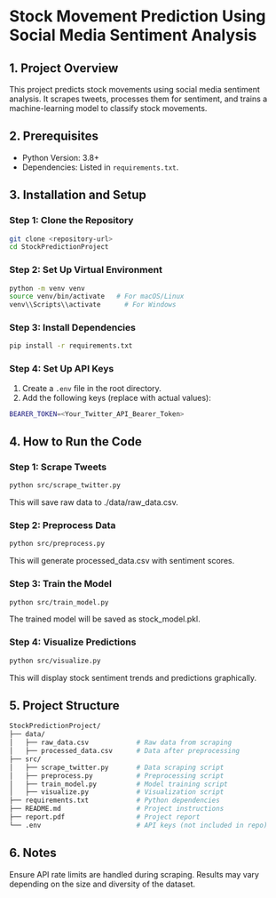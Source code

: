 # Stock Movement Prediction Using Social Media Sentiment Analysis

## 1. Project Overview
This project predicts stock movements using social media sentiment analysis. It scrapes tweets, processes them for sentiment, and trains a machine-learning model to classify stock movements.

## 2. Prerequisites
- Python Version: 3.8+
- Dependencies: Listed in `requirements.txt`.

## 3. Installation and Setup

### Step 1: Clone the Repository

```bash
git clone <repository-url>
cd StockPredictionProject
```
### Step 2: Set Up Virtual Environment

```bash
python -m venv venv
source venv/bin/activate   # For macOS/Linux
venv\\Scripts\\activate      # For Windows
```

### Step 3: Install Dependencies

```bash
pip install -r requirements.txt
```

### Step 4: Set Up API Keys
  1. Create a `.env` file in the root directory.
  2. Add the following keys (replace with actual values):

```bash
BEARER_TOKEN=<Your_Twitter_API_Bearer_Token>
```

## 4. How to Run the Code
### Step 1: Scrape Tweets

```bash
python src/scrape_twitter.py
```
This will save raw data to ./data/raw_data.csv.

### Step 2: Preprocess Data

```bash
python src/preprocess.py
```
This will generate processed_data.csv with sentiment scores.

### Step 3: Train the Model

```bash
python src/train_model.py
```
The trained model will be saved as stock_model.pkl.

### Step 4: Visualize Predictions

```bash
python src/visualize.py

```
This will display stock sentiment trends and predictions graphically.


## 5. Project Structure

```bash
StockPredictionProject/
├── data/
│   ├── raw_data.csv            # Raw data from scraping
│   ├── processed_data.csv      # Data after preprocessing
├── src/
│   ├── scrape_twitter.py       # Data scraping script
│   ├── preprocess.py           # Preprocessing script
│   ├── train_model.py          # Model training script
│   ├── visualize.py            # Visualization script
├── requirements.txt            # Python dependencies
├── README.md                   # Project instructions
├── report.pdf                  # Project report
└── .env                        # API keys (not included in repo)

```

## 6. Notes
  Ensure API rate limits are handled during scraping.
  Results may vary depending on the size and diversity of the dataset.


